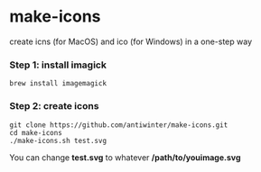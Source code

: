 # make-icons
create icns (for MacOS) and ico (for Windows) in a one-step way

### Step 1: install imagick
```
brew install imagemagick
```

### Step 2: create icons
```
git clone https://github.com/antiwinter/make-icons.git
cd make-icons
./make-icons.sh test.svg
```

You can change **test.svg** to whatever **/path/to/youimage.svg**

